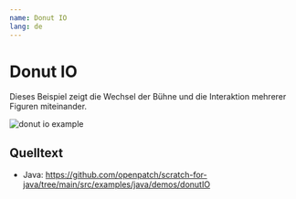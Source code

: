 ```yaml
---
name: Donut IO
lang: de
---
```


# Donut IO

Dieses Beispiel zeigt die Wechsel der Bühne und die Interaktion mehrerer Figuren miteinander.

![donut io example](/assets/donut-io.gif)

## Quelltext

- Java: https://github.com/openpatch/scratch-for-java/tree/main/src/examples/java/demos/donutIO
